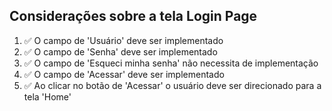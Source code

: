 ## Considerações sobre a tela Login Page

1. ✅ O campo de 'Usuário' deve ser implementado
2. ✅ O campo de 'Senha' deve ser implementado
3. ✅ O campo de 'Esqueci minha senha' não necessita de implementação
4. ✅ O campo de 'Acessar' deve ser implementado
5. ✅ Ao clicar no botão de 'Acessar' o usuário deve ser direcionado para a tela 'Home'